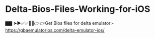 # Delta-Bios-Files-Working-for-iOS
▇▇ ➤►✅✅🔵🔴👉👉Get Bios files for delta emulator:- https://gbaemulatorios.com/delta-emulator-ios/
